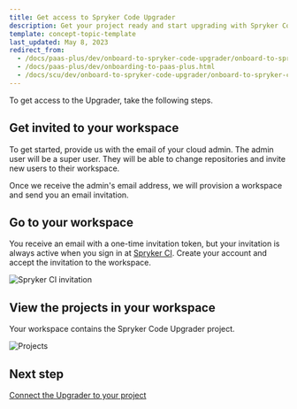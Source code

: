 ```yaml
---
title: Get access to Spryker Code Upgrader
description: Get your project ready and start upgrading with Spryker Code Upgrader
template: concept-topic-template
last_updated: May 8, 2023
redirect_from:
  - /docs/paas-plus/dev/onboard-to-spryker-code-upgrader/onboard-to-spryker-code-upgrader.html
  - /docs/paas-plus/dev/onboarding-to-paas-plus.html
  - /docs/scu/dev/onboard-to-spryker-code-upgrader/onboard-to-spryker-code-upgrader.html
---
```


To get access to the Upgrader, take the following steps.

## Get invited to your workspace

To get started, provide us with the email of your cloud admin. The admin user will be a super user. They will be able to change repositories and invite new users to their workspace.

Once we receive the admin's email address, we will provision a workspace and send you an email invitation.

## Go to your workspace

You receive an email with a one-time invitation token, but your invitation is always active when you sign in at [Spryker CI](https://buddy.works/). Create your account and accept the invitation to the workspace.

![Spryker CI invitation](https://spryker.s3.eu-central-1.amazonaws.com/docs/paas%2B/dev/onboard-to-spryker-code-upgrader/onboard-to-spryker-code-upgrader.md/spryker-ci-invitation.png)

## View the projects in your workspace

Your workspace contains the Spryker Code Upgrader project.

![Projects](https://spryker.s3.eu-central-1.amazonaws.com/docs/paas%2B/dev/onboard-to-spryker-code-upgrader/onboard-to-spryker-code-upgrader.md/projects.png)

## Next step

[Connect the Upgrader to your project](/docs/scu/dev/connect-spryker-code-upgrader/connect-spryker-code-upgrader-to-your-project.html)
